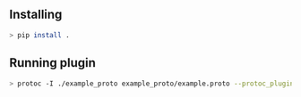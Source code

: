 Installing
----------

```bash
> pip install .
```

Running plugin
--------------

```bash
> protoc -I ./example_proto example_proto/example.proto --protoc_plugin_example_out=./doc
```